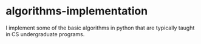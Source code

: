# algorithms-implementation
I implement some of the basic algorithms in python that are typically taught in CS undergraduate programs.
